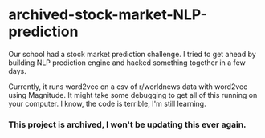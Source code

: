 # archived-stock-market-NLP-prediction
Our school had a stock market prediction challenge. I tried to get ahead by building NLP prediction engine and hacked something together in a few days.

Currently, it runs word2vec on a csv of r/worldnews data with word2vec using Magnitude. It might take some debugging to get all of this running on your computer. I know, the code is terrible, I'm still learning.

### This project is archived, I won't be updating this ever again.
